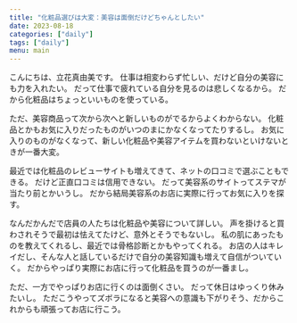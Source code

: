 ```yaml
---
title: "化粧品選びは大変：美容は面倒だけどちゃんとしたい"
date: 2023-08-18
categories: ["daily"]
tags: ["daily"]
menu: main
---
```


こんにちは、立花真由美です。
仕事は相変わらず忙しい、だけど自分の美容にも力を入れたい。
だって仕事で疲れている自分を見るのは悲しくなるから。
だから化粧品はちょっといいものを使っている。

ただ、美容商品って次から次へと新しいものがでるからよくわからない。
化粧品とかもお気に入りだったものがいつのまにかなくなってたりするし。
お気に入りのものがなくなって、新しい化粧品や美容アイテムを買わないといけないときが一番大変。

最近では化粧品のレビューサイトも増えてきて、ネットの口コミで選ぶこともできる。
だけど正直口コミは信用できない。
だって美容系のサイトってステマが当たり前とかいうし。
だから結局美容系のお店に実際に行ってお気に入りを探す。

なんだかんだで店員の人たちは化粧品や美容について詳しい。
声を掛けると買わされそうで最初は怯えてたけど、意外とそうでもないし。
私の肌にあったものを教えてくれるし、最近では骨格診断とかもやってくれる。
お店の人はキレイだし、そんな人と話しているだけで自分の美容知識も増えて自信がついていく。
だからやっぱり実際にお店に行って化粧品を買うのが一番まし。

ただ、一方でやっぱりお店に行くのは面倒くさい。
だって休日はゆっくり休みたいし。
ただこうやってズボラになると美容への意識も下がりそう、だからこれからも頑張ってお店に行こう。
